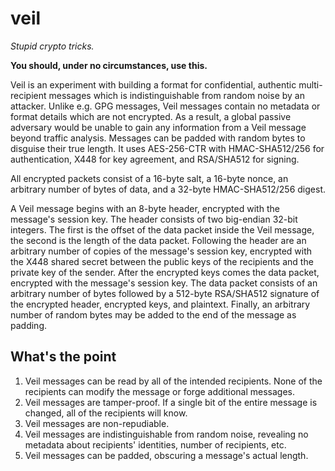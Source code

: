 # veil

_Stupid crypto tricks._

**You should, under no circumstances, use this.**

Veil is an experiment with building a format for confidential, authentic multi-recipient messages
which is indistinguishable from random noise by an attacker. Unlike e.g. GPG messages, Veil messages
contain no metadata or format details which are not encrypted. As a result, a global passive
adversary would be unable to gain any information from a Veil message beyond traffic analysis.
Messages can be padded with random bytes to disguise their true length. It uses AES-256-CTR with
HMAC-SHA512/256 for authentication, X448 for key agreement, and RSA/SHA512 for signing.

All encrypted packets consist of a 16-byte salt, a 16-byte nonce, an arbitrary number of bytes of
data, and a 32-byte HMAC-SHA512/256 digest.

A Veil message begins with an 8-byte header, encrypted with the message's session key. The header
consists of two big-endian 32-bit integers. The first is the offset of the data packet inside the
Veil message, the second is the length of the data packet. Following the header are an arbitrary
number of copies of the message's session key, encrypted with the X448 shared secret between the
public keys of the recipients and the private key of the sender. After the encrypted keys comes the
data packet, encrypted with the message's session key. The data packet consists of an arbitrary
number of bytes followed by a 512-byte RSA/SHA512 signature of the encrypted header, encrypted keys,
and plaintext. Finally, an arbitrary number of random bytes may be added to the end of the message
as padding.

## What's the point

1. Veil messages can be read by all of the intended recipients. None of the recipients can modify
   the message or forge additional messages.
2. Veil messages are tamper-proof. If a single bit of the entire message is changed, all of the
   recipients will know.
3. Veil messages are non-repudiable.
4. Veil messages are indistinguishable from random noise, revealing no metadata about recipients'
   identities, number of recipients, etc.
5. Veil messages can be padded, obscuring a message's actual length.   
